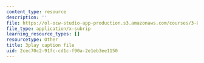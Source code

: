 ```yaml
---
content_type: resource
description: ''
file: https://ol-ocw-studio-app-production.s3.amazonaws.com/courses/3-091sc-introduction-to-solid-state-chemistry-fall-2010/2cec70c291fccd1cf90a2e1eb3ee1150_kI7D2lkcF8E.srt
file_type: application/x-subrip
learning_resource_types: []
resourcetype: Other
title: 3play caption file
uid: 2cec70c2-91fc-cd1c-f90a-2e1eb3ee1150
---
```

